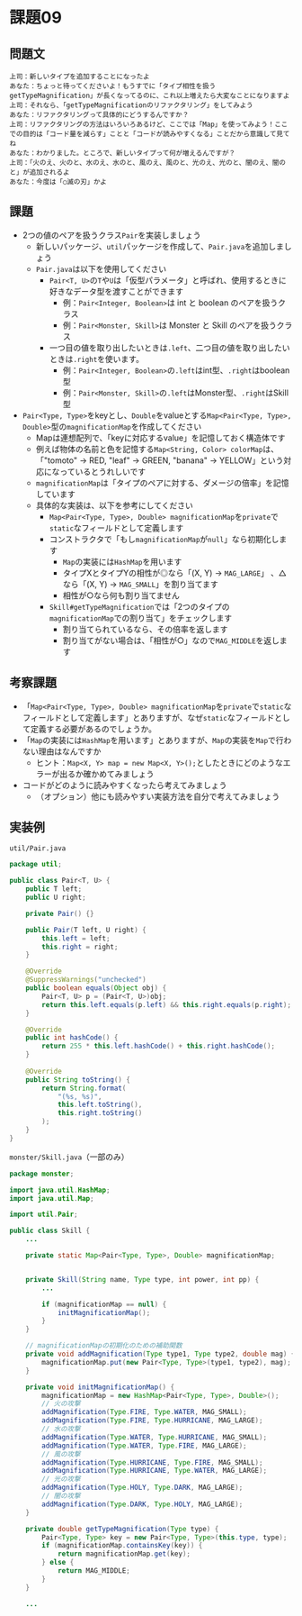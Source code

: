 # 課題09

## 問題文

```
上司：新しいタイプを追加することになったよ
あなた：ちょっと待ってくださいよ！もうすでに「タイプ相性を扱うgetTypeMagnification」が長くなってるのに、これ以上増えたら大変なことになりますよ
上司：それなら、「getTypeMagnificationのリファクタリング」をしてみよう
あなた：リファクタリングって具体的にどうするんですか？
上司：リファクタリングの方法はいろいろあるけど、ここでは「Map」を使ってみよう！ここでの目的は「コード量を減らす」ことと「コードが読みやすくなる」ことだから意識して見てね
あなた：わかりました。ところで、新しいタイプって何が増えるんですが？
上司：「火のえ、火のと、水のえ、水のと、風のえ、風のと、光のえ、光のと、闇のえ、闇のと」が追加されるよ
あなた：今度は「○滅の刃」かよ
```

## 課題

- 2つの値のペアを扱うクラス`Pair`を実装しましょう
    - 新しいパッケージ、`util`パッケージを作成して、`Pair.java`を追加しましょう
    - `Pair.java`は以下を使用してください
        - `Pair<T, U>`の`T`や`U`は「仮型パラメータ」と呼ばれ、使用するときに好きなデータ型を渡すことができます
            - 例：`Pair<Integer, Boolean>`は int と boolean のペアを扱うクラス
            - 例：`Pair<Monster, Skill>`は Monster と Skill のペアを扱うクラス
        - 一つ目の値を取り出したいときは`.left`、二つ目の値を取り出したいときは`.right`を使います。
            - 例：`Pair<Integer, Boolean>`の`.left`はint型、`.right`はboolean型
            - 例：`Pair<Monster, Skill>`の`.left`はMonster型、`.right`はSkill型
- `Pair<Type, Type>`をkeyとし、`Double`をvalueとする`Map<Pair<Type, Type>, Double>`型の`magnificationMap`を作成してください
    - Mapは連想配列で、「keyに対応するvalue」を記憶しておく構造体です
    - 例えば物体の名前と色を記憶する`Map<String, Color> colorMap`は、「"tomoto" -> RED, "leaf" -> GREEN, "banana" -> YELLOW」という対応になっているとうれしいです
    - `magnificationMap`は「タイプのペアに対する、ダメージの倍率」を記憶しています
    - 具体的な実装は、以下を参考にしてください
        - `Map<Pair<Type, Type>, Double> magnificationMap`を`private`で`static`なフィールドとして定義します
        - コンストラクタで「もし`magnificationMap`が`null`」なら初期化します
            - `Map`の実装には`HashMap`を用います
            - タイプXとタイプYの相性が◎なら「(X, Y) -> `MAG_LARGE`」 、△なら「(X, Y) -> `MAG_SMALL`」を割り当てます
            - 相性が○なら何も割り当てません
        - `Skill#getTypeMagnification`では「2つのタイプの`magnificationMap`での割り当て」をチェックします
            - 割り当てられているなら、その倍率を返します
            - 割り当てがない場合は、「相性が○」なので`MAG_MIDDLE`を返します

## 考察課題

- 「`Map<Pair<Type, Type>, Double> magnificationMap`を`private`で`static`なフィールドとして定義します」とありますが、なぜ`static`なフィールドとして定義する必要があるのでしょうか。
- 「`Map`の実装には`HashMap`を用います」とありますが、`Map`の実装を`Map`で行わない理由はなんですか
    - ヒント：`Map<X, Y> map = new Map<X, Y>();`としたときにどのようなエラーが出るか確かめてみましょう
- コードがどのように読みやすくなったら考えてみましょう
    - （オプション）他にも読みやすい実装方法を自分で考えてみましょう

## 実装例

`util/Pair.java`

```java
package util;

public class Pair<T, U> {
    public T left;
    public U right;

    private Pair() {}

    public Pair(T left, U right) {
        this.left = left;
        this.right = right;
    }

    @Override
    @SuppressWarnings("unchecked")
    public boolean equals(Object obj) {
        Pair<T, U> p = (Pair<T, U>)obj;
        return this.left.equals(p.left) && this.right.equals(p.right);
    }

    @Override
    public int hashCode() {
        return 255 * this.left.hashCode() + this.right.hashCode();
    }
    
    @Override
    public String toString() {
        return String.format(
            "(%s, %s)",
            this.left.toString(),
            this.right.toString()
        );
    }
}
```

`monster/Skill.java`（一部のみ）

```java
package monster;

import java.util.HashMap;
import java.util.Map;

import util.Pair;

public class Skill {
    ...

    private static Map<Pair<Type, Type>, Double> magnificationMap;


    private Skill(String name, Type type, int power, int pp) {
        ...

        if (magnificationMap == null) {
            initMagnificationMap();
        }
    }

    // magnificationMapの初期化のための補助関数
    private void addMagnification(Type type1, Type type2, double mag) {
        magnificationMap.put(new Pair<Type, Type>(type1, type2), mag);
    }

    private void initMagnificationMap() {
        magnificationMap = new HashMap<Pair<Type, Type>, Double>();
        // 火の攻撃
        addMagnification(Type.FIRE, Type.WATER, MAG_SMALL);
        addMagnification(Type.FIRE, Type.HURRICANE, MAG_LARGE);
        // 水の攻撃
        addMagnification(Type.WATER, Type.HURRICANE, MAG_SMALL);
        addMagnification(Type.WATER, Type.FIRE, MAG_LARGE);
        // 風の攻撃
        addMagnification(Type.HURRICANE, Type.FIRE, MAG_SMALL);
        addMagnification(Type.HURRICANE, Type.WATER, MAG_LARGE);
        // 光の攻撃
        addMagnification(Type.HOLY, Type.DARK, MAG_LARGE);
        // 闇の攻撃
        addMagnification(Type.DARK, Type.HOLY, MAG_LARGE);
    }

    private double getTypeMagnification(Type type) {
        Pair<Type, Type> key = new Pair<Type, Type>(this.type, type);
        if (magnificationMap.containsKey(key)) {
            return magnificationMap.get(key);
        } else {
            return MAG_MIDDLE;
        }
    }

    ...
```
